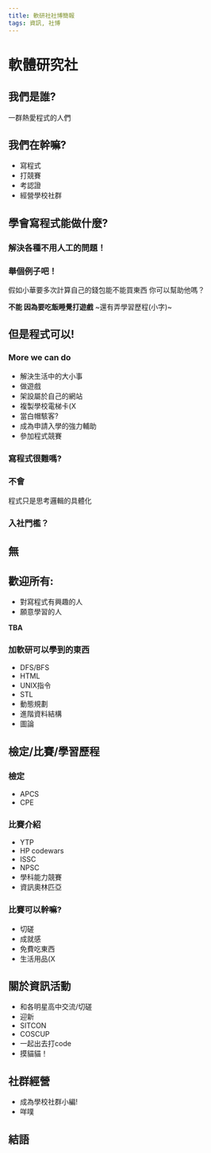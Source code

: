 ```yaml
---
title: 軟研社社博簡報
tags: 資訊, 社博
---
```


# 軟體研究社


## 我們是誰?

一群熱愛程式的人們


## 我們在幹嘛?

- 寫程式
- 打競賽
- 考認證
- 經營學校社群


## 學會寫程式能做什麼?


### 解決各種不用人工的問題！


### 舉個例子吧！

假如小華要多次計算自己的錢包能不能買東西
你可以幫助他嗎？


**不能 因為要吃飯睡覺打遊戲**
~還有弄學習歷程(小字)~


## 但是程式可以!


### More we can do

- 解決生活中的大小事
- 做遊戲
- 架設屬於自己的網站
- 複製學校電梯卡(X
- 當白帽駭客?
- 成為申請入學的強力輔助
- 參加程式競賽


### 寫程式很難嗎?


### 不會
程式只是思考邏輯的具體化


### 入社門檻？


## 無


## 歡迎所有:

- 對寫程式有興趣的人
- 願意學習的人


**TBA**
### 加軟研可以學到的東西

- DFS/BFS
- HTML
- UNIX指令
- STL
- 動態規劃
- 進階資料結構
- 圖論


## 檢定/比賽/學習歷程


### 檢定

- APCS
- CPE


### 比賽介紹

- YTP
- HP codewars
- ISSC
- NPSC
- 學科能力競賽
- 資訊奧林匹亞


### 比賽可以幹嘛?

- 切磋
- 成就感
- 免費吃東西
- 生活用品(X


## 關於資訊活動


- 和各明星高中交流/切磋
- 迎新
- SITCON
- COSCUP
- 一起出去打code
- 摸貓貓！


## 社群經營


- 成為學校社群小編!
- 咩噗


## 結語